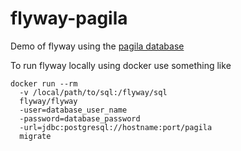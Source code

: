 # flyway-pagila
Demo of flyway using the [pagila database](https://github.com/devrimgunduz/pagila)

To run flyway locally using docker use something like
```
docker run --rm 
  -v /local/path/to/sql:/flyway/sql 
  flyway/flyway 
  -user=database_user_name 
  -password=database_password 
  -url=jdbc:postgresql://hostname:port/pagila 
  migrate
 ```
